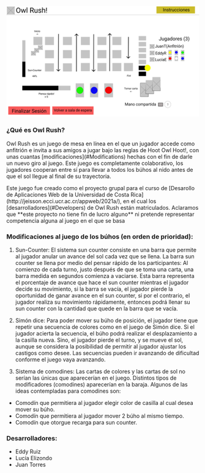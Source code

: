 ![Pantalla de tablero del juego](design/img/Tablero.svg)


### ¿Qué es Owl Rush?

<p>Owl Rush es un juego de mesa en línea en el que un jugador accede como anfitrión e invita a sus amigos a jugar bajo las reglas de Hoot Owl Hoot!, con unas cuantas [modificaciones](#Modifications) hechas con el fin de darle un nuevo giro al juego. Este juego es completamente colaborativo, los jugadores cooperan entre sí para llevar a todos los búhos al nido antes de que el sol llegue al final de su trayectoria. </p>

<p>Este juego fue creado como el proyecto grupal para el curso de [Desarollo de Aplicaciones Web de la Universidad de Costa Rica](http://jeisson.ecci.ucr.ac.cr/appweb/2021a/), en el cual los [desarrolladores](#Developers) de Owl Rush están matriculados. Aclaramos que **este proyecto no tiene fin de lucro alguno** ni pretende representar competencia alguna al juego en el que se basa</p>

### Modificaciones al juego de los búhos (en orden de prioridad): <a name="Modifications"></a>

1. Sun-Counter: El sistema sun counter consiste en una barra que permite al jugador anular un avance del sol cada vez que se llena. La barra sun counter se llena por medio del pensar rápido de los participantes: Al comienzo de cada turno, justo después de que se toma una carta, una barra medida en segundos comienza a vaciarse. Esta barra representa el porcentaje de avance que hace el sun counter mientras el jugador decide su movimiento, si la barra se vacía, el jugador pierde la oportunidad de ganar avance en el sun counter, si por el contrario, el jugador realiza su movimiento rápidamente, entonces podrá llenar su sun counter con la cantidad que quede en la barra que se vacía. 

2. Simón dice: Para poder mover su búho de posición, el jugador tiene que repetir una secuencia de colores como en el juego de Simón dice. Si el jugador acierta la secuencia, el búho podrá realizar el desplazamiento a la casilla nueva. Sino, el jugador pierde el turno, y se mueve el sol, aunque se considera la posibilidad de permitir al jugador ajustar los castigos como desee. Las secuencias pueden ir avanzando de dificultad conforme el juego vaya avanzando. 

3. Sistema de comodines: Las cartas de colores y las cartas de sol no serían las únicas que aparecerían en el juego. Distintos tipos de modificadores (comodines) aparecerían en la baraja. Algunos de las ideas contempladas para comodines son:
- Comodín que permitiera al jugador elegir color de casilla al cual desea mover su búho.
- Comodín que permitiera al jugador mover 2 búho al mismo tiempo.
- Comodín que otorgue recarga para sun counter.

### Desarrolladores: <a name="Developers"></a>
- Eddy Ruiz
- Lucía Elizondo
- Juan Torres

